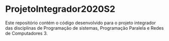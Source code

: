# ProjetoIntegrador2020S2

Este repositório contém o código desenvolvido para o projeto integrador das disciplinas de Programação de sistemas, Programação Paralela e Redes de Computadores 3.
